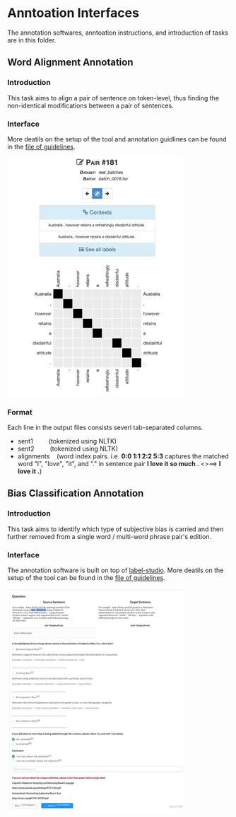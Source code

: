 # Anntoation Interfaces
The annotation softwares, anntoation instructions, and introduction of tasks are in this folder.

## Word Alignment Annotation

### Introduction

   This task aims to align a pair of sentence on token-level, thus finding the non-identical modifications between a pair of sentences.

### Interface

More deatils on the setup of the tool and annotation guidlines can be found in the [file of guidelines](Annotation_guideline_examples.docx).

<img src="word_alignment.png" alt="Interface screenshot" width="400"/>

### Format
  
   Each line in the output files consists severl tab-separated columns.

   - sent1   &nbsp; &nbsp; &nbsp; &nbsp; (tokenized using NLTK)    
   - sent2   &nbsp; &nbsp; &nbsp; &nbsp; (tokenized using NLTK)    
   - alignments &nbsp; &nbsp;(word index pairs. i.e. <b>0:0 1:1 2:2 5:3</b> captures the matched word "I", "love", "it", and "." in sentence pair <b>I love it so much .</b> <>==> <b>I love it .</b>) 


## Bias Classification Annotation

### Introduction

This task aims to identify which type of subjective bias is carried and then further removed from a single word / multi-word phrase pair's edition.

### Interface

The annotation software is built on top of [label-studio](https://github.com/heartexlabs/label-studio). More deatils on the setup of the tool can be found in the [file of guidelines](Annotation_guideline_setup.docx).

<img src="classification_interface.jpg" alt="Interface screenshot" width="400"/>



